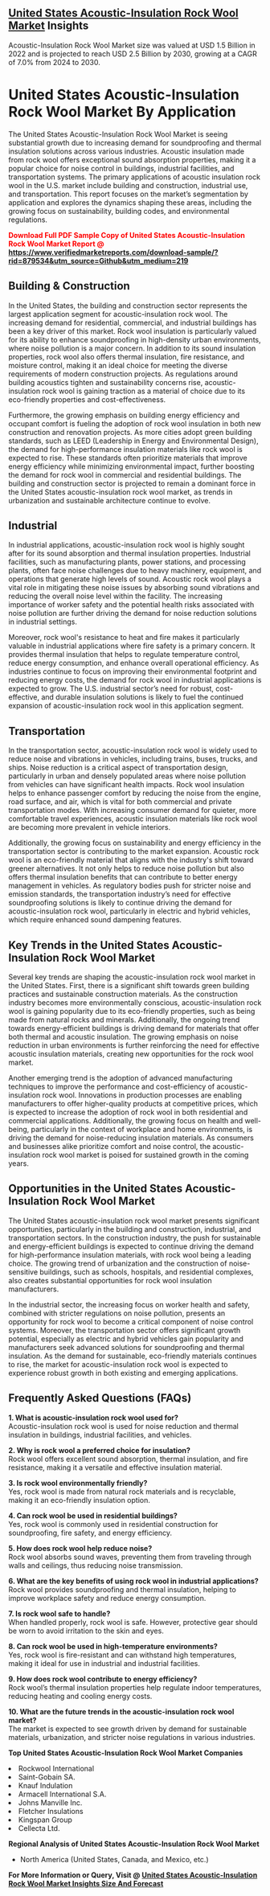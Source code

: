 <h2><a href="https://www.verifiedmarketreports.com/download-sample/?rid=879534&amp;utm_source=Github&amp;utm_medium=219" target="_blank">United States Acoustic-Insulation Rock Wool Market</a> Insights</h2><p>Acoustic-Insulation Rock Wool Market size was valued at USD 1.5 Billion in 2022 and is projected to reach USD 2.5 Billion by 2030, growing at a CAGR of 7.0% from 2024 to 2030.</p><p><h1>United States Acoustic-Insulation Rock Wool Market By Application</h1> <p>The United States Acoustic-Insulation Rock Wool Market is seeing substantial growth due to increasing demand for soundproofing and thermal insulation solutions across various industries. Acoustic insulation made from rock wool offers exceptional sound absorption properties, making it a popular choice for noise control in buildings, industrial facilities, and transportation systems. The primary applications of acoustic insulation rock wool in the U.S. market include building and construction, industrial use, and transportation. This report focuses on the market’s segmentation by application and explores the dynamics shaping these areas, including the growing focus on sustainability, building codes, and environmental regulations.</p> <p><strong><p><span class=""><span style="color: #ff0000;"><strong>Download Full PDF Sample Copy of United States Acoustic-Insulation Rock Wool Market Report</strong> @ </span><a href="https://www.verifiedmarketreports.com/download-sample/?rid=879534&amp;utm_source=Github&amp;utm_medium=219" target="_blank">https://www.verifiedmarketreports.com/download-sample/?rid=879534&amp;utm_source=Github&amp;utm_medium=219</a></span></p></strong></p> <h2>Building & Construction</h2> <p>In the United States, the building and construction sector represents the largest application segment for acoustic-insulation rock wool. The increasing demand for residential, commercial, and industrial buildings has been a key driver of this market. Rock wool insulation is particularly valued for its ability to enhance soundproofing in high-density urban environments, where noise pollution is a major concern. In addition to its sound insulation properties, rock wool also offers thermal insulation, fire resistance, and moisture control, making it an ideal choice for meeting the diverse requirements of modern construction projects. As regulations around building acoustics tighten and sustainability concerns rise, acoustic-insulation rock wool is gaining traction as a material of choice due to its eco-friendly properties and cost-effectiveness.</p> <p>Furthermore, the growing emphasis on building energy efficiency and occupant comfort is fueling the adoption of rock wool insulation in both new construction and renovation projects. As more cities adopt green building standards, such as LEED (Leadership in Energy and Environmental Design), the demand for high-performance insulation materials like rock wool is expected to rise. These standards often prioritize materials that improve energy efficiency while minimizing environmental impact, further boosting the demand for rock wool in commercial and residential buildings. The building and construction sector is projected to remain a dominant force in the United States acoustic-insulation rock wool market, as trends in urbanization and sustainable architecture continue to evolve.</p> <h2>Industrial</h2> <p>In industrial applications, acoustic-insulation rock wool is highly sought after for its sound absorption and thermal insulation properties. Industrial facilities, such as manufacturing plants, power stations, and processing plants, often face noise challenges due to heavy machinery, equipment, and operations that generate high levels of sound. Acoustic rock wool plays a vital role in mitigating these noise issues by absorbing sound vibrations and reducing the overall noise level within the facility. The increasing importance of worker safety and the potential health risks associated with noise pollution are further driving the demand for noise reduction solutions in industrial settings.</p> <p>Moreover, rock wool's resistance to heat and fire makes it particularly valuable in industrial applications where fire safety is a primary concern. It provides thermal insulation that helps to regulate temperature control, reduce energy consumption, and enhance overall operational efficiency. As industries continue to focus on improving their environmental footprint and reducing energy costs, the demand for rock wool in industrial applications is expected to grow. The U.S. industrial sector’s need for robust, cost-effective, and durable insulation solutions is likely to fuel the continued expansion of acoustic-insulation rock wool in this application segment.</p> <h2>Transportation</h2> <p>In the transportation sector, acoustic-insulation rock wool is widely used to reduce noise and vibrations in vehicles, including trains, buses, trucks, and ships. Noise reduction is a critical aspect of transportation design, particularly in urban and densely populated areas where noise pollution from vehicles can have significant health impacts. Rock wool insulation helps to enhance passenger comfort by reducing the noise from the engine, road surface, and air, which is vital for both commercial and private transportation modes. With increasing consumer demand for quieter, more comfortable travel experiences, acoustic insulation materials like rock wool are becoming more prevalent in vehicle interiors.</p> <p>Additionally, the growing focus on sustainability and energy efficiency in the transportation sector is contributing to the market expansion. Acoustic rock wool is an eco-friendly material that aligns with the industry's shift toward greener alternatives. It not only helps to reduce noise pollution but also offers thermal insulation benefits that can contribute to better energy management in vehicles. As regulatory bodies push for stricter noise and emission standards, the transportation industry’s need for effective soundproofing solutions is likely to continue driving the demand for acoustic-insulation rock wool, particularly in electric and hybrid vehicles, which require enhanced sound dampening features.</p> <h2>Key Trends in the United States Acoustic-Insulation Rock Wool Market</h2> <p>Several key trends are shaping the acoustic-insulation rock wool market in the United States. First, there is a significant shift towards green building practices and sustainable construction materials. As the construction industry becomes more environmentally conscious, acoustic-insulation rock wool is gaining popularity due to its eco-friendly properties, such as being made from natural rocks and minerals. Additionally, the ongoing trend towards energy-efficient buildings is driving demand for materials that offer both thermal and acoustic insulation. The growing emphasis on noise reduction in urban environments is further reinforcing the need for effective acoustic insulation materials, creating new opportunities for the rock wool market.</p> <p>Another emerging trend is the adoption of advanced manufacturing techniques to improve the performance and cost-efficiency of acoustic-insulation rock wool. Innovations in production processes are enabling manufacturers to offer higher-quality products at competitive prices, which is expected to increase the adoption of rock wool in both residential and commercial applications. Additionally, the growing focus on health and well-being, particularly in the context of workplace and home environments, is driving the demand for noise-reducing insulation materials. As consumers and businesses alike prioritize comfort and noise control, the acoustic-insulation rock wool market is poised for sustained growth in the coming years.</p> <h2>Opportunities in the United States Acoustic-Insulation Rock Wool Market</h2> <p>The United States acoustic-insulation rock wool market presents significant opportunities, particularly in the building and construction, industrial, and transportation sectors. In the construction industry, the push for sustainable and energy-efficient buildings is expected to continue driving the demand for high-performance insulation materials, with rock wool being a leading choice. The growing trend of urbanization and the construction of noise-sensitive buildings, such as schools, hospitals, and residential complexes, also creates substantial opportunities for rock wool insulation manufacturers.</p> <p>In the industrial sector, the increasing focus on worker health and safety, combined with stricter regulations on noise pollution, presents an opportunity for rock wool to become a critical component of noise control systems. Moreover, the transportation sector offers significant growth potential, especially as electric and hybrid vehicles gain popularity and manufacturers seek advanced solutions for soundproofing and thermal insulation. As the demand for sustainable, eco-friendly materials continues to rise, the market for acoustic-insulation rock wool is expected to experience robust growth in both existing and emerging applications.</p> <h2>Frequently Asked Questions (FAQs)</h2> <p><strong>1. What is acoustic-insulation rock wool used for?</strong><br>Acoustic-insulation rock wool is used for noise reduction and thermal insulation in buildings, industrial facilities, and vehicles.</p> <p><strong>2. Why is rock wool a preferred choice for insulation?</strong><br>Rock wool offers excellent sound absorption, thermal insulation, and fire resistance, making it a versatile and effective insulation material.</p> <p><strong>3. Is rock wool environmentally friendly?</strong><br>Yes, rock wool is made from natural rock materials and is recyclable, making it an eco-friendly insulation option.</p> <p><strong>4. Can rock wool be used in residential buildings?</strong><br>Yes, rock wool is commonly used in residential construction for soundproofing, fire safety, and energy efficiency.</p> <p><strong>5. How does rock wool help reduce noise?</strong><br>Rock wool absorbs sound waves, preventing them from traveling through walls and ceilings, thus reducing noise transmission.</p> <p><strong>6. What are the key benefits of using rock wool in industrial applications?</strong><br>Rock wool provides soundproofing and thermal insulation, helping to improve workplace safety and reduce energy consumption.</p> <p><strong>7. Is rock wool safe to handle?</strong><br>When handled properly, rock wool is safe. However, protective gear should be worn to avoid irritation to the skin and eyes.</p> <p><strong>8. Can rock wool be used in high-temperature environments?</strong><br>Yes, rock wool is fire-resistant and can withstand high temperatures, making it ideal for use in industrial and industrial facilities.</p> <p><strong>9. How does rock wool contribute to energy efficiency?</strong><br>Rock wool’s thermal insulation properties help regulate indoor temperatures, reducing heating and cooling energy costs.</p> <p><strong>10. What are the future trends in the acoustic-insulation rock wool market?</strong><br>The market is expected to see growth driven by demand for sustainable materials, urbanization, and stricter noise regulations in various industries.</p> </p><p><strong>Top United States Acoustic-Insulation Rock Wool Market Companies</strong></p><div data-test-id=""><p><li>Rockwool International</li><li> Saint-Gobain SA.</li><li> Knauf Indulation</li><li> Armacell International S.A.</li><li> Johns Manville Inc.</li><li> Fletcher Insulations</li><li> Kingspan Group</li><li> Cellecta Ltd.</li></p><div><strong>Regional Analysis of&nbsp;United States Acoustic-Insulation Rock Wool Market</strong></div><ul><li dir="ltr"><p dir="ltr">North America&nbsp;(United States, Canada, and Mexico, etc.)</p></li></ul><p><strong>For More Information or Query, Visit @&nbsp;</strong><strong><a href="https://www.verifiedmarketreports.com/product/acoustic-insulation-rock-wool-market/?utm_source=Github&amp;utm_medium=219" target="_blank">United States Acoustic-Insulation Rock Wool Market Insights Size And Forecast</a></strong></p></div>

